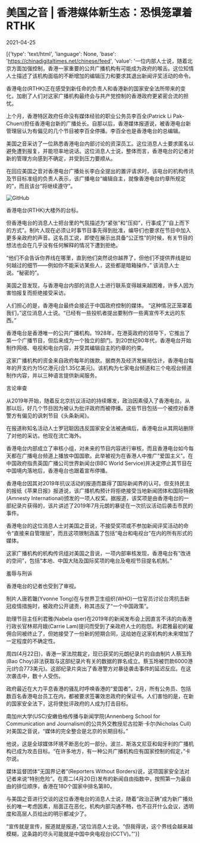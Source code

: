 # 美国之音 | 香港媒体新生态：恐惧笼罩着RTHK

2021-04-25

[{'type': 'text/html', 'language': None, 'base': 'https://chinadigitaltimes.net/chinese/feed', 'value': '一位内部人士说，随着北京方面加强控制，香港一家重要的公共广播机构有可能成为政府的喉舌。这位知情人士描述了该机构面临的不断增加的编辑压力和要求其退出新闻评奖活动的命令。

香港电台(RTHK)正在感受到新任命的负责人和香港新的国家安全法所带来的变化，加剧了人们对这家广播机构最终会与共产党控制的香港政府更紧密合流的担忧。

上个月，香港特区政府任命没有媒体经验的职业公务员李百全(Patrick Li Pak-Chuen)担任香港电台新的广播处长。自那以后，香港媒体报道说，被香港电台新管理层认为有偏见的几个节目被李百全停播。李百全也是香港电台的总编辑。

美国之音采访了一位熟悉香港电台内部讨论的资深员工。这位消息人士要求匿名以避免遭到报复，并能坦率地说话。这位消息人士说，整体而言，香港电台的记者对新的管理方向感到不确定，并受到压力要顺从。

在回应美国之音对香港电台广播处长李白全提出的置评请求时，该电台的机构传讯及节目标准组的负责人表示，该广播电台“编辑自主，就像香港电台约章所规定的”，而且该台“将继续遵守”。

![GitHub](https://chinadigitaltimes.net/chinese/files/2021/04/post-665280-608575bdb7c5f.)

香港电台(RTHK)大楼外的台标。

但香港电台的消息人士把台里的气氛描述为“紧张”和“压抑”，行事成了“自上而下的方式”。制片人现在必须让时事节目事先得到批准，编导们也要求在节目中加入更多亲政府的声音。这名员工说，即使在展示出具备“公正性”的时候，有关节目的想法也会在几乎没有任何解释的情况下遭到拒绝。

“他们不会告诉你界线在哪里，直到他们突然说你越界了，但他们不提供界线是如何越过的细节——例如你不能采访某些人，这些都是暗箱操作，” 该消息人士说。“秘密的”。

美国之音发现，与香港电台内部的消息人士进行联系变得越来越困难，许多人因为害怕报复而拒绝接受采访。

人们担心的是，香港电台最终会接近于中国政府控制的媒体。 “这种情况正笼罩着我们，”这位消息人士说。“已经有一些投机者提出要制作一些离宣传不太远的东西。”

香港电台是香港唯一的公共广播机构。1928年，在港英政府的领导下，它推出了第一个广播节目，但后来成为一个独立的部门。到20世纪90年代，香港电台开始制作网络、电视和电台内容，并受其编辑自主的约章的约束。

这家广播机构的资金来自政府每年的拨款。据商务及经济发展局估计，香港电台每年的开支约为15亿港元(合1.35亿美元)。该机构为七家电台频道和三个电视台频道制作内容，并以三种语言提供新闻服务。

言论审查

从2019年开始，随着反北京抗议活动的持续爆发，政治因素侵入了香港电台。从那以后，好几个节目因为被认为批评政府而被停播。这些节目包括一个被控对香港警方有偏见的讽刺节目《头条新闻》。

在报道称知名活动人士罗冠聪因违反国家安全法被通缉后，香港电台从其网站删除了对他的采访。他现在流亡海外。

香港电台内部成立了审核小组，对未来的节目内容进行审核，而且香港电台如今每天都在广播电台频道上播放中国国歌。此举被视为在香港人中推广“爱国主义”。在中国政府指责英国广播公司世界新闻台(BBC World Service)并决定停止其节目在中国境内落地后，香港电台也跟着宣布停播。

香港电台因其对2019年抗议活动的报道而赢得了国际新闻界的认可。但支持民主的报纸《苹果日报》报道说，该广播机构预计将拒绝接受当地新闻团体和国际特赦(Amnesty International)颁发的一项人权奖。据报道，该奖项是由香港电台的一部纪录片获得的，该片讲述了2019年7月元朗的暴徒在一次抗议活动后袭击市民的事件。

香港电台的这位消息人士对美国之音说，不接受奖项或不参加新闻评奖活动的命令“直接来自管理层”，而且这项限制涵盖了包括“电台和电视台”在内的所有形式的媒体。

这家广播机构的机构传讯组对美国之音说，一项内部审核发现，香港电台有“改进的空间”，包括“本地、中国大陆及国际奖项的电台及电视节目提名机制。”

羞辱与刑诉

香港电台的记者也受到了审视。

制片人唐若韞(Yvonne Tong)在与世界卫生组织(WHO)一位官员讨论台湾抗击新冠疫情措施时，被政府公开谴责，称其违反了“一个中国政策”。

助理节目主任利君雅(Nabela qser)在2019年的新闻发布会上因直言不讳的向香港行政长官林郑月娥(Carrie Lam)提问而受到了亲政府人士的抱怨。利君雅最初的雇佣合同被终止了，但她接受了一份新的短期合同，这给她在这家机构的未来增加了一定程度的不确定性。

周四(4月22日)，香港一家法院裁定，现已获奖的元朗纪录片的自由制片人蔡玉玲(Bao Choy)非法获取与这部纪录片有关的数据的罪名成立。蔡玉玲被罚款6000港元(约合773美元)。这部纪录片突出了香港警方对暴徒袭击事件的延迟反应。在这次袭击中，数十人受伤。

政府最近在大力平息香港的骚乱时呼唤香港的“爱国者”。2月，所有公务员、包括数百名香港电台员工在内，都被要求签署效忠政府的保证书。人们害怕的是，在新的国家安全法下，这将使批评政府的人成为打击目标。

南加州大学(USC)安嫩伯格传播与新闻学院(Annenberg School for Communication and Journalism)的公共外交教授尼古拉斯·卡尔(Nicholas Cull)对美国之音说，“媒体的完全整合是北京的长期目标。”

他说，这是全球媒体环境不断恶化的一部分。波兰、斯洛文尼亚和匈牙利的广播机构已成为攻击目标。“在许多地方，有一种公共广播机构应有国家控制的假定，”卡尔说。

媒体监督团体“无国界记者”(Reporters Without Borders)说，这项国家安全法对记者来说“特别危险”。在周二(4月20日)发布的新闻自由指数中，按照第一为最自由的排位顺序，香港在180个国家中排名第80。

与美国之音进行交谈的这位香港电台的消息人士说，随着“政治正确”成为新广播处长的唯一考虑因素，局面正在恶化，机构内部沟通不畅，也不召开什么会议，透明度和高层人员给出的明示都减少了。

“宣传就是宣传，报道就是报道，”这位消息人士说。“但我得说，这个界线会越来越模糊，这条路的尽头可能就是中国中央电视台(CCTV)。”'}]
